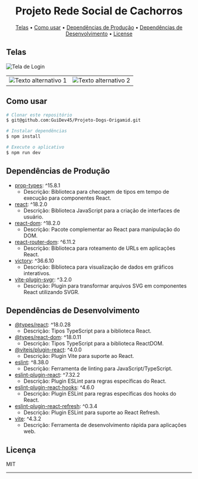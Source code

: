 <h1 align="center">
  <br>
  Projeto Rede Social de Cachorros
  <br>
</h1>

<p align="center">
  <a href="#Telas">Telas</a> •
  <a href="#Como-usar">Como usar</a> •
  <a href="#Dependências-de-Produção">Dependências de Produção</a> •
  <a href="#Dependências-de-Desenvolvimento">Dependências de Desenvolvimento</a> •
  <a href="#Licença">License</a>
</p>

## Telas
![Tela de Login](url_da_imagem)
<table>
  <tr>
    <td>
      <img src="url_da_imagem1" alt="Texto alternativo 1">
    </td>
    <td>
      <img src="url_da_imagem2" alt="Texto alternativo 2">
    </td>
  </tr>
</table>

## Como usar

```bash
# Clonar este repositório
$ git@github.com:GuiDev45/Projeto-Dogs-Origamid.git

# Instalar dependências
$ npm install

# Execute o aplicativo
$ npm run dev
```

## Dependências de Produção

- [prop-types](https://www.npmjs.com/package/prop-types): ^15.8.1
  - Descrição: Biblioteca para checagem de tipos em tempo de execução para componentes React.
- [react](https://www.npmjs.com/package/react): ^18.2.0
  - Descrição: Biblioteca JavaScript para a criação de interfaces de usuário.
- [react-dom](https://www.npmjs.com/package/react-dom): ^18.2.0
  - Descrição: Pacote complementar ao React para manipulação do DOM.
- [react-router-dom](https://www.npmjs.com/package/react-router-dom): ^6.11.2
  - Descrição: Biblioteca para roteamento de URLs em aplicações React.
- [victory](https://www.npmjs.com/package/victory): ^36.6.10
  - Descrição: Biblioteca para visualização de dados em gráficos interativos.
- [vite-plugin-svgr](https://www.npmjs.com/package/vite-plugin-svgr): ^3.2.0
  - Descrição: Plugin para transformar arquivos SVG em componentes React utilizando SVGR.

## Dependências de Desenvolvimento

- [@types/react](https://www.npmjs.com/package/@types/react): ^18.0.28
  - Descrição: Tipos TypeScript para a biblioteca React.
- [@types/react-dom](https://www.npmjs.com/package/@types/react-dom): ^18.0.11
  - Descrição: Tipos TypeScript para a biblioteca ReactDOM.
- [@vitejs/plugin-react](https://www.npmjs.com/package/@vitejs/plugin-react): ^4.0.0
  - Descrição: Plugin Vite para suporte ao React.
- [eslint](https://www.npmjs.com/package/eslint): ^8.38.0
  - Descrição: Ferramenta de linting para JavaScript/TypeScript.
- [eslint-plugin-react](https://www.npmjs.com/package/eslint-plugin-react): ^7.32.2
  - Descrição: Plugin ESLint para regras específicas do React.
- [eslint-plugin-react-hooks](https://www.npmjs.com/package/eslint-plugin-react-hooks): ^4.6.0
  - Descrição: Plugin ESLint para regras específicas dos hooks do React.
- [eslint-plugin-react-refresh](https://www.npmjs.com/package/eslint-plugin-react-refresh): ^0.3.4
  - Descrição: Plugin ESLint para suporte ao React Refresh.
- [vite](https://www.npmjs.com/package/vite): ^4.3.2
  - Descrição: Ferramenta de desenvolvimento rápida para aplicações web.

## Licença

MIT

---
